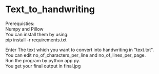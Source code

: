 # Text_to_handwriting
Prerequisties:  
Numpy and Pillow  
You can install them by using:  
pip install -r requirements.txt

Enter The text which you want to convert into handwriting in "text.txt".  
You can edit no_of_characters_per_line and no_of_lines_per_page.  
Run the program by python app.py.  
You get your final output in final.jpg

